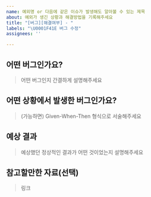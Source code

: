 ```yaml
---
name: 예외명 or 다음에 같은 이슈가 발생해도 알아볼 수 있는 제목
about: 예외가 생긴 상황과 해결방법을 기록해주세요
title: "[버그][해결여부] - "
labels: "\U0001F41E 버그 수정"
assignees: ''

---
```


## 어떤 버그인가요?
> 어떤 버그인지 간결하게 설명해주세요

## 어떤 상황에서 발생한 버그인가요?
> (가능하면) Given-When-Then 형식으로 서술해주세요

## 예상 결과
> 예상했던 정상적인 결과가 어떤 것이었는지 설명해주세요

## 참고할만한 자료(선택)
> 링크
